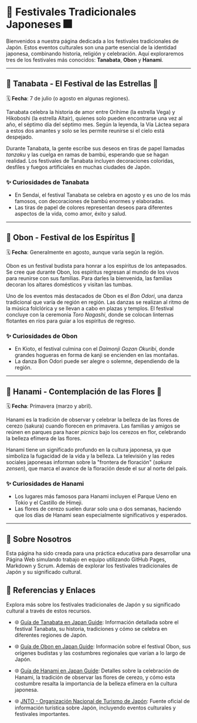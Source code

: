 # 👘 Festivales Tradicionales Japoneses 🎆
Bienvenidos a nuestra página dedicada a los festivales tradicionales de Japón. Estos eventos culturales son una parte esencial de la identidad japonesa, combinando historia, religión y celebración. Aquí exploraremos tres de los festivales más conocidos: **Tanabata**, **Obon** y **Hanami**.
__________________________________________



## 🎋 Tanabata - El Festival de las Estrellas 🎋
🗓️ **Fecha**: 7 de julio (o agosto en algunas regiones).

Tanabata celebra la historia de amor entre Orihime (la estrella Vega) y Hikoboshi (la estrella Altair), quienes solo pueden encontrarse una vez al año, el séptimo día del séptimo mes. Según la leyenda, la Vía Láctea separa a estos dos amantes y solo se les permite reunirse si el cielo está despejado.

Durante Tanabata, la gente escribe sus deseos en tiras de papel llamadas *tanzaku* y las cuelga en ramas de bambú, esperando que se hagan realidad. Los festivales de Tanabata incluyen decoraciones coloridas, desfiles y fuegos artificiales en muchas ciudades de Japón.

### ✨ Curiosidades de Tanabata 
- En Sendai, el festival Tanabata se celebra en agosto y es uno de los más famosos, con decoraciones de bambú enormes y elaboradas.
- Las tiras de papel de colores representan deseos para diferentes aspectos de la vida, como amor, éxito y salud.
__________________________________________



## 🏮 Obon - Festival de los Espíritus 🏮
🗓️ **Fecha**: Generalmente en agosto, aunque varía según la región.

Obon es un festival budista para honrar a los espíritus de los antepasados. Se cree que durante Obon, los espíritus regresan al mundo de los vivos para reunirse con sus familias. Para darles la bienvenida, las familias decoran los altares domésticos y visitan las tumbas.

Uno de los eventos más destacados de Obon es el *Bon Odori*, una danza tradicional que varía de región en región. Las danzas se realizan al ritmo de la música folclórica y se llevan a cabo en plazas y templos. El festival concluye con la ceremonia *Toro Nagashi*, donde se colocan linternas flotantes en ríos para guiar a los espíritus de regreso.

### ✨ Curiosidades de Obon 
- En Kioto, el festival culmina con el *Daimonji Gozan Okuribi*, donde grandes hogueras en forma de kanji se encienden en las montañas.
- La danza Bon Odori puede ser alegre o solemne, dependiendo de la región.
__________________________________________


## 🌸 Hanami - Contemplación de las Flores 🌸
🗓️ **Fecha**: Primavera (marzo y abril).

Hanami es la tradición de observar y celebrar la belleza de las flores de cerezo (sakura) cuando florecen en primavera. Las familias y amigos se reúnen en parques para hacer *picnics* bajo los cerezos en flor, celebrando la belleza efímera de las flores.

Hanami tiene un significado profundo en la cultura japonesa, ya que simboliza la fugacidad de la vida y la belleza. La televisión y las redes sociales japonesas informan sobre la "frontera de floración" (*sakura zensen*), que marca el avance de la floración desde el sur al norte del país.

### ✨ Curiosidades de Hanami 
- Los lugares más famosos para Hanami incluyen el Parque Ueno en Tokio y el Castillo de Himeji.
- Las flores de cerezo suelen durar solo una o dos semanas, haciendo que los días de Hanami sean especialmente significativos y esperados.
__________________________________________


## 🎎 Sobre Nosotros
Esta página ha sido creada para una práctica educativa para desarrollar una Página Web simulando trabajo en equipo utilizando GitHub Pages, Markdown y Scrum. Además de explorar los festivales tradicionales de Japón y su significado cultural.



## 🗾 Referencias y Enlaces

Explora más sobre los festivales tradicionales de Japón y su significado cultural a través de estos recursos.

- 🌐 [Guía de Tanabata en Japan Guide](https://www.japan-guide.com/e/e2283.html): Información detallada sobre el festival Tanabata, su historia, tradiciones y cómo se celebra en diferentes regiones de Japón.

- 🌐 [Guía de Obon en Japan Guide](https://www.japan-guide.com/e/e2286.html): Información sobre el festival Obon, sus orígenes budistas y las costumbres regionales que varían a lo largo de Japón.

- 🌐 [Guía de Hanami en Japan Guide](https://www.japan-guide.com/e/e2011.html): Detalles sobre la celebración de Hanami, la tradición de observar las flores de cerezo, y cómo esta costumbre resalta la importancia de la belleza efímera en la cultura japonesa.

- 🌐 [JNTO - Organización Nacional de Turismo de Japón](https://www.japan.travel/en/): Fuente oficial de información turística sobre Japón, incluyendo eventos culturales y festivales importantes.